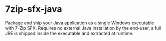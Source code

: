 7zip-sfx-java
=============

Package and ship your Java application as a single Windows executable with 7-Zip SFX. Requires no external Java installation by the end-user, a full JRE is shipped inside the executable and extracted at runtime.
